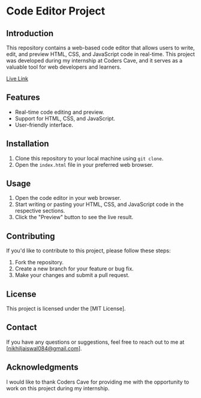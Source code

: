 # Code Editor Project

## Introduction
This repository contains a web-based code editor that allows users to write, edit, and preview HTML, CSS, and JavaScript code in real-time. This project was developed during my internship at Coders Cave, and it serves as a valuable tool for web developers and learners.

[Live Link](https://nikhil15r.github.io/CVIP_OnlineCodeEditor/)

## Features
- Real-time code editing and preview.
- Support for HTML, CSS, and JavaScript.
- User-friendly interface.

## Installation
1. Clone this repository to your local machine using `git clone`.
2. Open the `index.html` file in your preferred web browser.

## Usage
1. Open the code editor in your web browser.
2. Start writing or pasting your HTML, CSS, and JavaScript code in the respective sections.
3. Click the "Preview" button to see the live result.

## Contributing
If you'd like to contribute to this project, please follow these steps:
1. Fork the repository.
2. Create a new branch for your feature or bug fix.
3. Make your changes and submit a pull request.

## License
This project is licensed under the [MIT License].

## Contact
If you have any questions or suggestions, feel free to reach out to me at [nikhiljaiswal084@gmail.com].

## Acknowledgments
I would like to thank Coders Cave for providing me with the opportunity to work on this project during my internship.


